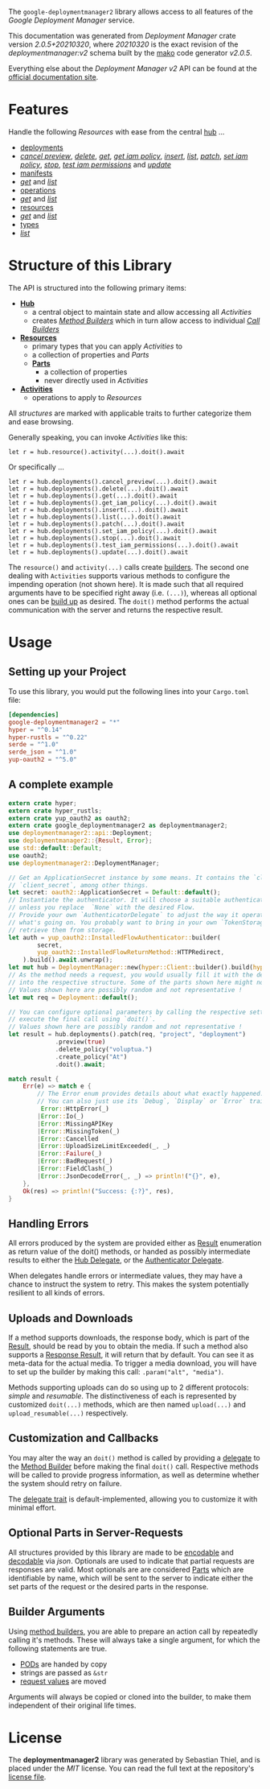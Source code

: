 <!---
DO NOT EDIT !
This file was generated automatically from 'src/mako/api/README.md.mako'
DO NOT EDIT !
-->
The `google-deploymentmanager2` library allows access to all features of the *Google Deployment Manager* service.

This documentation was generated from *Deployment Manager* crate version *2.0.5+20210320*, where *20210320* is the exact revision of the *deploymentmanager:v2* schema built by the [mako](http://www.makotemplates.org/) code generator *v2.0.5*.

Everything else about the *Deployment Manager* *v2* API can be found at the
[official documentation site](https://cloud.google.com/deployment-manager).
# Features

Handle the following *Resources* with ease from the central [hub](https://docs.rs/google-deploymentmanager2/2.0.5+20210320/google_deploymentmanager2/DeploymentManager) ... 

* [deployments](https://docs.rs/google-deploymentmanager2/2.0.5+20210320/google_deploymentmanager2/api::Deployment)
 * [*cancel preview*](https://docs.rs/google-deploymentmanager2/2.0.5+20210320/google_deploymentmanager2/api::DeploymentCancelPreviewCall), [*delete*](https://docs.rs/google-deploymentmanager2/2.0.5+20210320/google_deploymentmanager2/api::DeploymentDeleteCall), [*get*](https://docs.rs/google-deploymentmanager2/2.0.5+20210320/google_deploymentmanager2/api::DeploymentGetCall), [*get iam policy*](https://docs.rs/google-deploymentmanager2/2.0.5+20210320/google_deploymentmanager2/api::DeploymentGetIamPolicyCall), [*insert*](https://docs.rs/google-deploymentmanager2/2.0.5+20210320/google_deploymentmanager2/api::DeploymentInsertCall), [*list*](https://docs.rs/google-deploymentmanager2/2.0.5+20210320/google_deploymentmanager2/api::DeploymentListCall), [*patch*](https://docs.rs/google-deploymentmanager2/2.0.5+20210320/google_deploymentmanager2/api::DeploymentPatchCall), [*set iam policy*](https://docs.rs/google-deploymentmanager2/2.0.5+20210320/google_deploymentmanager2/api::DeploymentSetIamPolicyCall), [*stop*](https://docs.rs/google-deploymentmanager2/2.0.5+20210320/google_deploymentmanager2/api::DeploymentStopCall), [*test iam permissions*](https://docs.rs/google-deploymentmanager2/2.0.5+20210320/google_deploymentmanager2/api::DeploymentTestIamPermissionCall) and [*update*](https://docs.rs/google-deploymentmanager2/2.0.5+20210320/google_deploymentmanager2/api::DeploymentUpdateCall)
* [manifests](https://docs.rs/google-deploymentmanager2/2.0.5+20210320/google_deploymentmanager2/api::Manifest)
 * [*get*](https://docs.rs/google-deploymentmanager2/2.0.5+20210320/google_deploymentmanager2/api::ManifestGetCall) and [*list*](https://docs.rs/google-deploymentmanager2/2.0.5+20210320/google_deploymentmanager2/api::ManifestListCall)
* [operations](https://docs.rs/google-deploymentmanager2/2.0.5+20210320/google_deploymentmanager2/api::Operation)
 * [*get*](https://docs.rs/google-deploymentmanager2/2.0.5+20210320/google_deploymentmanager2/api::OperationGetCall) and [*list*](https://docs.rs/google-deploymentmanager2/2.0.5+20210320/google_deploymentmanager2/api::OperationListCall)
* [resources](https://docs.rs/google-deploymentmanager2/2.0.5+20210320/google_deploymentmanager2/api::Resource)
 * [*get*](https://docs.rs/google-deploymentmanager2/2.0.5+20210320/google_deploymentmanager2/api::ResourceGetCall) and [*list*](https://docs.rs/google-deploymentmanager2/2.0.5+20210320/google_deploymentmanager2/api::ResourceListCall)
* [types](https://docs.rs/google-deploymentmanager2/2.0.5+20210320/google_deploymentmanager2/api::Type)
 * [*list*](https://docs.rs/google-deploymentmanager2/2.0.5+20210320/google_deploymentmanager2/api::TypeListCall)




# Structure of this Library

The API is structured into the following primary items:

* **[Hub](https://docs.rs/google-deploymentmanager2/2.0.5+20210320/google_deploymentmanager2/DeploymentManager)**
    * a central object to maintain state and allow accessing all *Activities*
    * creates [*Method Builders*](https://docs.rs/google-deploymentmanager2/2.0.5+20210320/google_deploymentmanager2/client::MethodsBuilder) which in turn
      allow access to individual [*Call Builders*](https://docs.rs/google-deploymentmanager2/2.0.5+20210320/google_deploymentmanager2/client::CallBuilder)
* **[Resources](https://docs.rs/google-deploymentmanager2/2.0.5+20210320/google_deploymentmanager2/client::Resource)**
    * primary types that you can apply *Activities* to
    * a collection of properties and *Parts*
    * **[Parts](https://docs.rs/google-deploymentmanager2/2.0.5+20210320/google_deploymentmanager2/client::Part)**
        * a collection of properties
        * never directly used in *Activities*
* **[Activities](https://docs.rs/google-deploymentmanager2/2.0.5+20210320/google_deploymentmanager2/client::CallBuilder)**
    * operations to apply to *Resources*

All *structures* are marked with applicable traits to further categorize them and ease browsing.

Generally speaking, you can invoke *Activities* like this:

```Rust,ignore
let r = hub.resource().activity(...).doit().await
```

Or specifically ...

```ignore
let r = hub.deployments().cancel_preview(...).doit().await
let r = hub.deployments().delete(...).doit().await
let r = hub.deployments().get(...).doit().await
let r = hub.deployments().get_iam_policy(...).doit().await
let r = hub.deployments().insert(...).doit().await
let r = hub.deployments().list(...).doit().await
let r = hub.deployments().patch(...).doit().await
let r = hub.deployments().set_iam_policy(...).doit().await
let r = hub.deployments().stop(...).doit().await
let r = hub.deployments().test_iam_permissions(...).doit().await
let r = hub.deployments().update(...).doit().await
```

The `resource()` and `activity(...)` calls create [builders][builder-pattern]. The second one dealing with `Activities` 
supports various methods to configure the impending operation (not shown here). It is made such that all required arguments have to be 
specified right away (i.e. `(...)`), whereas all optional ones can be [build up][builder-pattern] as desired.
The `doit()` method performs the actual communication with the server and returns the respective result.

# Usage

## Setting up your Project

To use this library, you would put the following lines into your `Cargo.toml` file:

```toml
[dependencies]
google-deploymentmanager2 = "*"
hyper = "^0.14"
hyper-rustls = "^0.22"
serde = "^1.0"
serde_json = "^1.0"
yup-oauth2 = "^5.0"
```

## A complete example

```Rust
extern crate hyper;
extern crate hyper_rustls;
extern crate yup_oauth2 as oauth2;
extern crate google_deploymentmanager2 as deploymentmanager2;
use deploymentmanager2::api::Deployment;
use deploymentmanager2::{Result, Error};
use std::default::Default;
use oauth2;
use deploymentmanager2::DeploymentManager;

// Get an ApplicationSecret instance by some means. It contains the `client_id` and 
// `client_secret`, among other things.
let secret: oauth2::ApplicationSecret = Default::default();
// Instantiate the authenticator. It will choose a suitable authentication flow for you, 
// unless you replace  `None` with the desired Flow.
// Provide your own `AuthenticatorDelegate` to adjust the way it operates and get feedback about 
// what's going on. You probably want to bring in your own `TokenStorage` to persist tokens and
// retrieve them from storage.
let auth = yup_oauth2::InstalledFlowAuthenticator::builder(
        secret,
        yup_oauth2::InstalledFlowReturnMethod::HTTPRedirect,
    ).build().await.unwrap();
let mut hub = DeploymentManager::new(hyper::Client::builder().build(hyper_rustls::HttpsConnector::with_native_roots()), auth);
// As the method needs a request, you would usually fill it with the desired information
// into the respective structure. Some of the parts shown here might not be applicable !
// Values shown here are possibly random and not representative !
let mut req = Deployment::default();

// You can configure optional parameters by calling the respective setters at will, and
// execute the final call using `doit()`.
// Values shown here are possibly random and not representative !
let result = hub.deployments().patch(req, "project", "deployment")
             .preview(true)
             .delete_policy("voluptua.")
             .create_policy("At")
             .doit().await;

match result {
    Err(e) => match e {
        // The Error enum provides details about what exactly happened.
        // You can also just use its `Debug`, `Display` or `Error` traits
         Error::HttpError(_)
        |Error::Io(_)
        |Error::MissingAPIKey
        |Error::MissingToken(_)
        |Error::Cancelled
        |Error::UploadSizeLimitExceeded(_, _)
        |Error::Failure(_)
        |Error::BadRequest(_)
        |Error::FieldClash(_)
        |Error::JsonDecodeError(_, _) => println!("{}", e),
    },
    Ok(res) => println!("Success: {:?}", res),
}

```
## Handling Errors

All errors produced by the system are provided either as [Result](https://docs.rs/google-deploymentmanager2/2.0.5+20210320/google_deploymentmanager2/client::Result) enumeration as return value of
the doit() methods, or handed as possibly intermediate results to either the 
[Hub Delegate](https://docs.rs/google-deploymentmanager2/2.0.5+20210320/google_deploymentmanager2/client::Delegate), or the [Authenticator Delegate](https://docs.rs/yup-oauth2/*/yup_oauth2/trait.AuthenticatorDelegate.html).

When delegates handle errors or intermediate values, they may have a chance to instruct the system to retry. This 
makes the system potentially resilient to all kinds of errors.

## Uploads and Downloads
If a method supports downloads, the response body, which is part of the [Result](https://docs.rs/google-deploymentmanager2/2.0.5+20210320/google_deploymentmanager2/client::Result), should be
read by you to obtain the media.
If such a method also supports a [Response Result](https://docs.rs/google-deploymentmanager2/2.0.5+20210320/google_deploymentmanager2/client::ResponseResult), it will return that by default.
You can see it as meta-data for the actual media. To trigger a media download, you will have to set up the builder by making
this call: `.param("alt", "media")`.

Methods supporting uploads can do so using up to 2 different protocols: 
*simple* and *resumable*. The distinctiveness of each is represented by customized 
`doit(...)` methods, which are then named `upload(...)` and `upload_resumable(...)` respectively.

## Customization and Callbacks

You may alter the way an `doit()` method is called by providing a [delegate](https://docs.rs/google-deploymentmanager2/2.0.5+20210320/google_deploymentmanager2/client::Delegate) to the 
[Method Builder](https://docs.rs/google-deploymentmanager2/2.0.5+20210320/google_deploymentmanager2/client::CallBuilder) before making the final `doit()` call. 
Respective methods will be called to provide progress information, as well as determine whether the system should 
retry on failure.

The [delegate trait](https://docs.rs/google-deploymentmanager2/2.0.5+20210320/google_deploymentmanager2/client::Delegate) is default-implemented, allowing you to customize it with minimal effort.

## Optional Parts in Server-Requests

All structures provided by this library are made to be [encodable](https://docs.rs/google-deploymentmanager2/2.0.5+20210320/google_deploymentmanager2/client::RequestValue) and 
[decodable](https://docs.rs/google-deploymentmanager2/2.0.5+20210320/google_deploymentmanager2/client::ResponseResult) via *json*. Optionals are used to indicate that partial requests are responses 
are valid.
Most optionals are are considered [Parts](https://docs.rs/google-deploymentmanager2/2.0.5+20210320/google_deploymentmanager2/client::Part) which are identifiable by name, which will be sent to 
the server to indicate either the set parts of the request or the desired parts in the response.

## Builder Arguments

Using [method builders](https://docs.rs/google-deploymentmanager2/2.0.5+20210320/google_deploymentmanager2/client::CallBuilder), you are able to prepare an action call by repeatedly calling it's methods.
These will always take a single argument, for which the following statements are true.

* [PODs][wiki-pod] are handed by copy
* strings are passed as `&str`
* [request values](https://docs.rs/google-deploymentmanager2/2.0.5+20210320/google_deploymentmanager2/client::RequestValue) are moved

Arguments will always be copied or cloned into the builder, to make them independent of their original life times.

[wiki-pod]: http://en.wikipedia.org/wiki/Plain_old_data_structure
[builder-pattern]: http://en.wikipedia.org/wiki/Builder_pattern
[google-go-api]: https://github.com/google/google-api-go-client

# License
The **deploymentmanager2** library was generated by Sebastian Thiel, and is placed 
under the *MIT* license.
You can read the full text at the repository's [license file][repo-license].

[repo-license]: https://github.com/Byron/google-apis-rsblob/main/LICENSE.md
